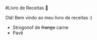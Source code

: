 
#Livro de Receitas 🤩

Olá! Bem vindo ao meu livro de receitas :)

 - Strogonof de ~~frango~~ carne
 - Pavê

 
